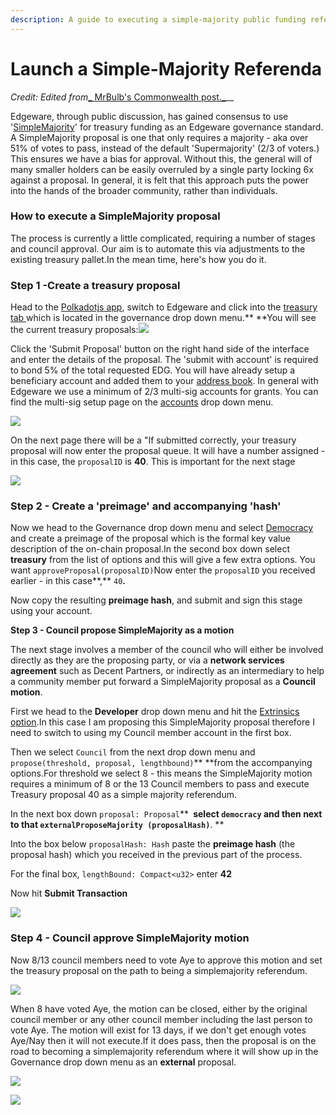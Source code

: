 ```yaml
---
description: A guide to executing a simple-majority public funding referenda
---
```


# Launch a Simple-Majority Referenda

_Credit:_ _Edited from_[_ MrBulb's Commonwealth post._](https://commonwealth.im/edgeware/proposal/discussion/2423-how-to-execute-a-simplemajority-proposal)__

Edgeware, through public discussion, has gained consensus to use '[SimpleMajority](https://commonwealth.im/edgeware/proposal/discussion/1563-simplemajority-a-proposed-edgeware-governance-standard)' for treasury funding as an Edgeware governance standard. A SimpleMajority proposal is one that only requires a majority - aka over 51% of votes to pass, instead of the default 'Supermajority' (2/3 of voters.) This ensures we have a bias for approval. Without this, the general will of many smaller holders can be easily overruled by a single party locking 6x against a proposal. In general, it is felt that this approach puts the power into the hands of the broader community, rather than individuals.

### **How to execute a SimpleMajority proposal**

The process is currently a little complicated, requiring a number of stages and council approval. Our aim is to automate this via adjustments to the existing treasury pallet.In the mean time, here's how you do it.

### Step 1 -Create a treasury proposal

Head to the [Polkadotjs app](https://polkadot.js.org/apps), switch to Edgeware and click into the [treasury tab ](https://polkadot.js.org/apps/#/treasury)which is located in the governance drop down menu.** **You will see the current treasury proposals:![](https://commonwealth-uploads.s3.us-east-2.amazonaws.com/91d08008-ae62-4cb6-8cd6-60c47feecf1f.1635933888956)

Click the 'Submit Proposal' button on the right hand side of the interface and enter the details of the proposal. The 'submit with account' is required to bond 5% of the total requested EDG. You will have already setup a beneficiary account and added them to your [address book](https://polkadot.js.org/apps/#/addresses). In general with Edgeware we use a minimum of 2/3 multi-sig accounts for grants. You can find the multi-sig setup page on the [accounts](https://polkadot.js.org/apps/#/accounts) drop down menu.

![](https://commonwealth-uploads.s3.us-east-2.amazonaws.com/6427eb95-fdfe-4891-a691-b3c830b246b9.1635933721113)

On the next page there will be a "If submitted correctly, your treasury proposal will now enter the proposal queue. It will have a number assigned - in this case, the `proposalID` is **40**. This is important for the next stage

![](https://commonwealth-uploads.s3.us-east-2.amazonaws.com/7a9424d3-d9f2-46ff-aa55-93291f4145d8.1635934959775)

### Step 2 - Create a 'preimage' and accompanying 'hash'

Now we head to the Governance drop down menu and select [Democracy](https://polkadot.js.org/apps/#/democracy) and create a preimage of the proposal which is the formal key value description of the on-chain proposal.In the second box down select **treasury** from the list of options and this will give a few extra options. You want `approveProposal(proposalID)`Now enter the `proposalID` you received earlier - in this case**,** `40`**.**

Now copy the resulting **preimage hash**, and submit and sign this stage using your account.

**Step 3 - Council propose SimpleMajority as a motion**

The next stage involves a member of the council who will either be involved directly as they are the proposing party, or via a **network services agreement** such as Decent Partners, or indirectly as an intermediary to help a community member put forward a SimpleMajority proposal as a **Council motion**.

First we head to the **Developer** drop down menu and hit the [Extrinsics option](https://polkadot.js.org/apps/#/extrinsics).In this case I am proposing this SimpleMajority proposal therefore I need to switch to using my Council member account in the first box.

Then we select `Council` from the next drop down menu and `propose(threshold, proposal, lengthbound)`** **from the accompanying options.For threshold we select 8 - this means the SimpleMajority motion requires a minimum of 8 or the 13 Council members to pass and execute Treasury proposal 40 as a simple majority referendum.

In the next box down `proposal: Proposal`**` `**select `democracy` and then next to that `externalProposeMajority (proposalHash)`**. **

Into the box below `proposalHash: Hash` paste the **preimage hash** (the proposal hash) which you received in the previous part of the process.

For the final box, `lengthBound: Compact<u32>` enter **42**

Now hit **Submit Transaction**

![](https://commonwealth-uploads.s3.us-east-2.amazonaws.com/8ba414b8-eb6c-4a36-88d6-a3ec94a04085.1635939235332)

### Step 4 - Council approve SimpleMajority motion

Now 8/13 council members need to vote Aye to approve this motion and set the treasury proposal on the path to being a simplemajority referendum.

![](https://commonwealth-uploads.s3.us-east-2.amazonaws.com/c3f20370-5797-41eb-9ad3-555e056e156a.1635939332595)

When 8 have voted Aye, the motion can be closed, either by the original council member or any other council member including the last person to vote Aye. The motion will exist for 13 days, if we don't get enough votes Aye/Nay then it will not execute.If it does pass, then the proposal is on the road to becoming a simplemajority referendum where it will show up in the Governance drop down menu as an **external** proposal.

![](https://commonwealth-uploads.s3.us-east-2.amazonaws.com/f152dfd6-a18a-46a3-b06f-c1db8739962e.1635939756402)

![](https://commonwealth-uploads.s3.us-east-2.amazonaws.com/2edcae0d-4fde-4a13-9099-f9d66307fae1.1635937777381)
